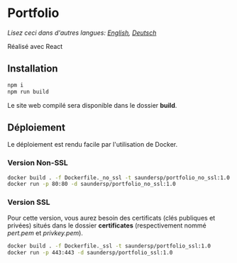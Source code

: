 # Portfolio

*Lisez ceci dans d'autres langues: [English](README.md), [Deutsch](README.ge.md)*

Réalisé avec React

## Installation

```bash
npm i
npm run build
```

Le site web compilé sera disponible dans le dossier __build__.

## Déploiement

Le déploiement est rendu facile par l'utilisation de Docker.

### Version Non-SSL

```bash
docker build . -f Dockerfile._no_ssl -t saundersp/portfolio_no_ssl:1.0
docker run -p 80:80 -d saundersp/portfolio_no_ssl:1.0
```

### Version SSL

Pour cette version, vous aurez besoin des certificats (clés publiques et privées) situés dans le dossier __certificates__ (respectivement nommé _pert.pem_ et _privkey.pem_).

```bash
docker build . -f Dockerfile._ssl -t saundersp/portfolio_ssl:1.0
docker run -p 443:443 -d saundersp/portfolio_ssl:1.0
```
